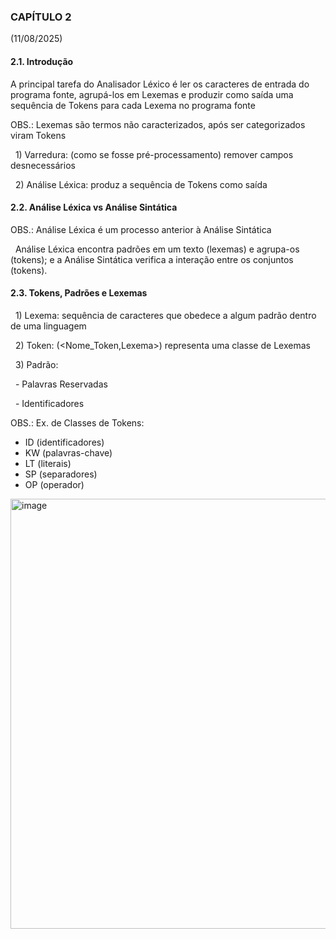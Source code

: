 ### CAPÍTULO 2

(11/08/2025)

#### 

#### **2.1. Introdução**



A principal tarefa do Analisador Léxico é ler os caracteres de entrada do programa fonte, agrupá-los em Lexemas e produzir como saída uma sequência de Tokens para cada Lexema no programa fonte



OBS.: Lexemas são termos não caracterizados, após ser categorizados viram Tokens



&nbsp;	1) Varredura: (como se fosse pré-processamento) remover campos desnecessários

&nbsp;	2) Análise Léxica: produz a sequência de Tokens como saída



#### **2.2. Análise Léxica vs Análise Sintática**



OBS.: Análise Léxica é um processo anterior à Análise Sintática

&nbsp;	Análise Léxica encontra padrões em um texto (lexemas) e agrupa-os (tokens); e a Análise Sintática verifica a interação entre os conjuntos (tokens).



#### **2.3. Tokens, Padrões e Lexemas**



&nbsp;	1) Lexema: sequência de caracteres que obedece a algum padrão dentro de uma linguagem

&nbsp;	2) Token: (<Nome\_Token,Lexema>) representa uma classe de Lexemas

&nbsp;	3) Padrão: 

&nbsp;		- Palavras Reservadas

&nbsp;		- Identificadores

OBS.: Ex. de Classes de Tokens:

* ID (identificadores)
* KW (palavras-chave)
* LT (literais)
* SP (separadores)
* OP (operador)

<img width="1080" height="688" alt="image" src="https://github.com/user-attachments/assets/0b6945af-0cee-4ce2-baf7-be6e0947d9b2" />









